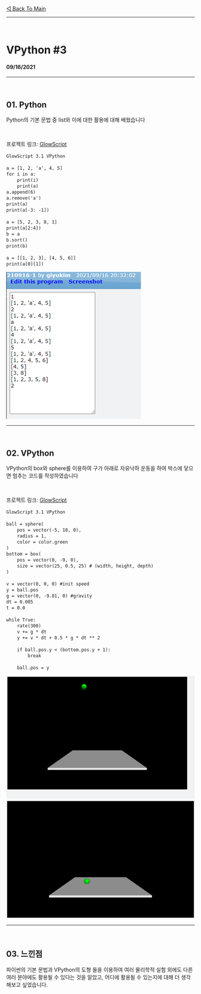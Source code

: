 [◁ Back To Main][backtomain]

---
<br>

# VPython #3
#### 09/16/2021

---

<br>

## 01. Python
Python의 기본 문법 중 list와 이에 대한 활용에 대해 배웠습니다

<br>

프로젝트 링크: [GlowScript][ProjectLink0]
```
GlowScript 3.1 VPython

a = [1, 2, 'a', 4, 5]
for i in a: 
    print(i)
    print(a)
a.append(6)
a.remove('a')
print(a)
print(a[-3: -1])

a = [5, 2, 3, 8, 1]
print(a[2:4])
b = a
b.sort()
print(b)

a = [[1, 2, 3], [4, 5, 6]]
print(a[0][1])
```
![210916-VPython-01.png](../../static/210916-VPython-01.PNG "210916-VPython-01")

---

<br>

## 02. VPython
VPython의 box와 sphere를 이용하여 구가 아래로 자유낙하 운동을 하여 박스에 닿으면 멈추는 코드를 작성하였습니다

<br>

프로젝트 링크: [GlowScript][ProjectLink1]
```
GlowScript 3.1 VPython

ball = sphere(
    pos = vector(-5, 18, 0),
    radius = 1,
    color = color.green
)
bottom = box(
    pos = vector(0, -9, 0),
    size = vector(25, 0.5, 25) # (width, height, depth)
)

v = vector(0, 0, 0) #init speed
y = ball.pos
g = vector(0, -9.81, 0) #gravity
dt = 0.005
t = 0.0

while True:
    rate(300)
    v += g * dt
    y += v * dt + 0.5 * g * dt ** 2

    if ball.pos.y < (bottom.pos.y + 1):
        break

    ball.pos = y
```
![210916-VPython-02.png](../../static/210916-VPython-02.PNG "210916-VPython-02")
![210916-VPython-03.png](../../static/210916-VPython-03.PNG "210916-VPython-03")

---

<br>

## 03. 느낀점
파이썬의 기본 문법과 VPython의 도형 들을 이용하여 여러 물리학적 실험 외에도 다른 여러 분야에도 활용될 수 있다는 것을 알았고, 어디에 활용될 수 있는지에 대해 더 생각해보고 싶었습니다.

[ProjectLink0]: https://glowscript.org/#/user/giyukim/folder/MyPrograms/program/210916-1 "Project Link"
[ProjectLink1]: https://glowscript.org/#/user/giyukim/folder/MyPrograms/program/210916-2 "Project Link"

[backtomain]: ../../README.md "Back To Main Page"